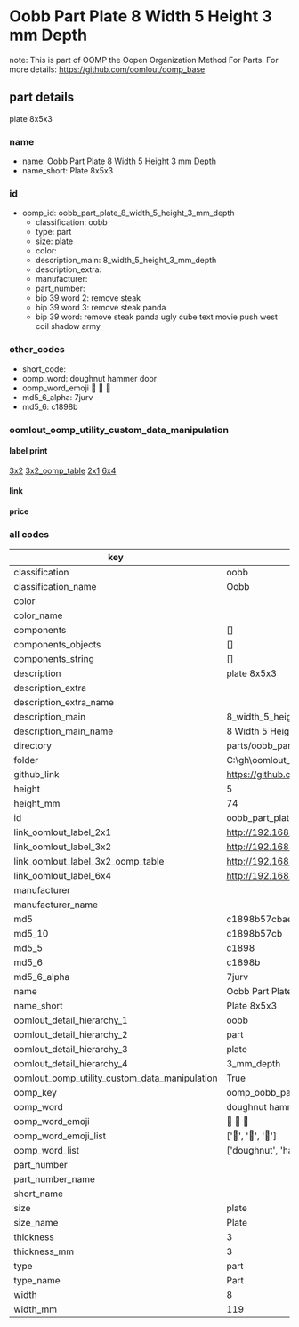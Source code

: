 # Oobb Part Plate 8 Width 5 Height 3 mm Depth  

note: This is part of OOMP the Oopen Organization Method For Parts. For more details: https://github.com/oomlout/oomp_base

##  part details
  



plate 8x5x3



### name
* name: Oobb Part Plate 8 Width 5 Height 3 mm Depth
* name_short: Plate 8x5x3 
### id
* oomp_id: oobb_part_plate_8_width_5_height_3_mm_depth
  * classification: oobb
  * type: part
  * size: plate
  * color: 
  * description_main: 8_width_5_height_3_mm_depth
  * description_extra: 
  * manufacturer: 
  * part_number: 
  * bip 39 word 2: remove steak
  * bip 39 word 3: remove steak panda
  * bip 39 word: remove steak panda ugly cube text movie push west coil shadow army

### other_codes
* short_code: 
* oomp_word: doughnut hammer door
* oomp_word_emoji :doughnut: :hammer: :door:
* md5_6_alpha: 7jurv
* md5_6: c1898b






### oomlout_oomp_utility_custom_data_manipulation
#### label print
[3x2](http://192.168.1.245:1112/?label=oomp%207jurv)
[3x2_oomp_table](http://192.168.1.108:1112/?label=oomp%207jurv)
[2x1](http://192.168.1.242:1112/?label=oomp%207jurv)
[6x4](http://192.168.1.55:1112/?label=oomp%207jurv)    

#### link

                              

#### price







### all codes 
| key | value |  
| --- | --- |  
| classification | oobb |  
| classification_name | Oobb |  
| color |  |  
| color_name |  |  
| components | [] |  
| components_objects | [] |  
| components_string | [] |  
| description | plate 8x5x3 |  
| description_extra |  |  
| description_extra_name |  |  
| description_main | 8_width_5_height_3_mm_depth |  
| description_main_name | 8 Width 5 Height 3 mm Depth |  
| directory | parts/oobb_part_plate_8_width_5_height_3_mm_depth |  
| folder | C:\gh\oomlout_oobb_version_4_generated_parts\things\oobb_part_plate_8_width_5_height_3_mm_depth |  
| github_link | https://github.com/oomlout/oomlout_oomp_part_src/tree/main/parts/oobb_part_plate_8_width_5_height_3_mm_depth |  
| height | 5 |  
| height_mm | 74 |  
| id | oobb_part_plate_8_width_5_height_3_mm_depth |  
| link_oomlout_label_2x1 | http://192.168.1.242:1112/?label=oomp%207jurv |  
| link_oomlout_label_3x2 | http://192.168.1.245:1112/?label=oomp%207jurv |  
| link_oomlout_label_3x2_oomp_table | http://192.168.1.108:1112/?label=oomp%207jurv |  
| link_oomlout_label_6x4 | http://192.168.1.55:1112/?label=oomp%207jurv |  
| manufacturer |  |  
| manufacturer_name |  |  
| md5 | c1898b57cbaeb21f7e9abec13ef545af |  
| md5_10 | c1898b57cb |  
| md5_5 | c1898 |  
| md5_6 | c1898b |  
| md5_6_alpha | 7jurv |  
| name | Oobb Part Plate 8 Width 5 Height 3 mm Depth |  
| name_short | Plate 8x5x3  |  
| oomlout_detail_hierarchy_1 | oobb |  
| oomlout_detail_hierarchy_2 | part |  
| oomlout_detail_hierarchy_3 | plate |  
| oomlout_detail_hierarchy_4 | 3_mm_depth |  
| oomlout_oomp_utility_custom_data_manipulation | True |  
| oomp_key | oomp_oobb_part_plate_8_width_5_height_3_mm_depth |  
| oomp_word | doughnut hammer door |  
| oomp_word_emoji | :doughnut: :hammer: :door: |  
| oomp_word_emoji_list | [':doughnut:', ':hammer:', ':door:'] |  
| oomp_word_list | ['doughnut', 'hammer', 'door'] |  
| part_number |  |  
| part_number_name |  |  
| short_name |  |  
| size | plate |  
| size_name | Plate |  
| thickness | 3 |  
| thickness_mm | 3 |  
| type | part |  
| type_name | Part |  
| width | 8 |  
| width_mm | 119 |  
